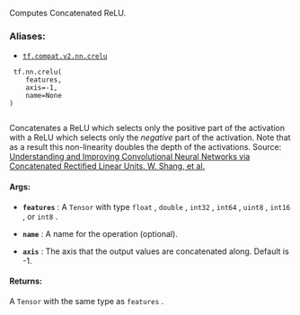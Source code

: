 Computes Concatenated ReLU.



### Aliases:

- [ `tf.compat.v2.nn.crelu` ](/api_docs/python/tf/nn/crelu)



```
 tf.nn.crelu(
    features,
    axis=-1,
    name=None
)
 
```

Concatenates a ReLU which selects only the positive part of the activation
with a ReLU which selects only the <em>negative</em> part of the activation.
Note that as a result this non-linearity doubles the depth of the activations.
Source: <a href="https://arxiv.org/abs/1603.05201">Understanding and Improving Convolutional Neural Networks via
Concatenated Rectified Linear Units. W. Shang, et
al.</a>



#### Args:

- **`features`** : A  `Tensor`  with type  `float` ,  `double` ,  `int32` ,  `int64` ,  `uint8` ,
 `int16` , or  `int8` .

- **`name`** : A name for the operation (optional).

- **`axis`** : The axis that the output values are concatenated along. Default is -1.



#### Returns:
A  `Tensor`  with the same type as  `features` .

